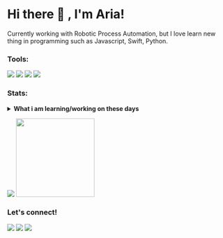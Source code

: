 # Hi there 👋 , I'm Aria!
Currently working with Robotic Process Automation, but I love learn new thing in programming such as Javascript, Swift, Python.  

### Tools:
<p>
    <img src="https://img.shields.io/badge/OS-Windows-blue?&logo=windows" />
    <img src="https://img.shields.io/badge/Code-Php-blue?&logo=php" />
    <img src="https://img.shields.io/badge/Text%20Editor-Visual%20Studio%20Code-blue?&logo=visual%20studio%20code&logoColor=blue" />
    <img src="https://gpvc.arturio.dev/ariaschecter" />
</p>

### Stats:
<details>
 <summary><strong>What i am learning/working on these days</strong></summary>
    - 🔭 I’m currently working on LFF </br>
    - 🌱 I’m currently learning JS </br>
    - 👯 I’m looking to collaborate on Full-Stack Developer. </br>
<!--     - 🤔 I’m looking for help with master of programming. hehe </br> -->
    - 💬 Ask me about anything.</br>
    - 📫 How to reach me: <a href="mailto:aria.maulana.m@gmail.com">Email me!</a>  </br>
    - 😄 Pronouns: He/Him </br>
    - ⚡ Fun fact: ... </br>
</details>
<p>
    <img src="https://github-readme-stats.vercel.app/api?username=ariaschecter&hide=contribs,prs&show_icons=true&hide_border=true&title_color=000" />
    <img src="https://github-readme-stats.vercel.app/api/top-langs/?username=ariaschecter&layout=compact" height=180 />
</p>

### Let's connect!
<p>
    <a href="https://learnforfuture.id" target="blank"><img src="https://img.shields.io/badge/Website-LFF-blue?" /></a>
<!--     <a href="https://linkedin.bagusfe.com" target="blank"><img src="https://img.shields.io/badge/Bagus_Frayoga-30302f?style=flat&logo=linkedin" /></a> -->
    <a href="https://twitter.com/acielanaa" target="blank"><img src="https://img.shields.io/badge/@acielanaa_-30302f?style=flat&logo=twitter" /></a>
    <a href="https://instagram.com/acielana" target="blank"><img src="https://img.shields.io/badge/Ig-@Acielana-blue?logo=instagram" /></a>
</p>

<!--
Here are some ideas to get you started:

- 🔭 I’m currently working on ...
- 🌱 I’m currently learning ...
- 👯 I’m looking to collaborate on ...
- 🤔 I’m looking for help with ...
- 💬 Ask me about ...
- 📫 How to reach me: ...
- 😄 Pronouns: ...
- ⚡ Fun fact: ...
-->
